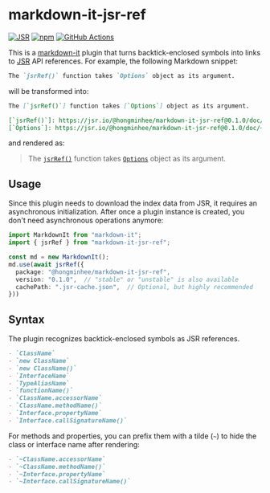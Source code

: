 markdown-it-jsr-ref
===================

[![JSR][JSR badge]][JSR]
[![npm][npm badge]][npm]
[![GitHub Actions][GitHub Actions badge]][GitHub Actions]

This is a [markdown-it] plugin that turns backtick-enclosed symbols into links
to [JSR](https://jsr.io/) API references.  For example, the following Markdown
snippet:

~~~~ markdown
The `jsrRef()` function takes `Options` object as its argument.
~~~~

will be transformed into:

~~~~ markdown
The [`jsrRef()`] function takes [`Options`] object as its argument.

[`jsrRef()`]: https://jsr.io/@hongminhee/markdown-it-jsr-ref@0.1.0/doc/~/jsrRef
[`Options`]: https://jsr.io/@hongminhee/markdown-it-jsr-ref@0.1.0/doc/~/Options
~~~~

and rendered as:

> The [`jsrRef()`] function takes [`Options`] object as its argument.

[JSR]: https://jsr.io/@hongminhee/markdown-it-jsr-ref
[JSR badge]: https://jsr.io/badges/@hongminhee/markdown-it-jsr-ref
[npm]: https://www.npmjs.com/package/markdown-it-jsr-ref
[npm badge]: https://img.shields.io/npm/v/markdown-it-jsr-ref?logo=npm
[GitHub Actions]: https://github.com/dahlia/markdown-it-jsr-ref/actions/workflows/main.yaml
[GitHub Actions badge]: https://github.com/dahlia/markdown-it-jsr-ref/actions/workflows/main.yaml/badge.svg
[markdown-it]: https://github.com/markdown-it/markdown-it
[`jsrRef()`]: https://jsr.io/@hongminhee/markdown-it-jsr-ref@0.1.0/doc/~/jsrRef
[`Options`]: https://jsr.io/@hongminhee/markdown-it-jsr-ref@0.1.0/doc/~/Options


Usage
-----

Since this plugin needs to download the index data from JSR, it requires
an asynchronous initialization.  After once a plugin instance is created,
you don't need asynchronous operations anymore:

~~~~ typescript
import MarkdownIt from "markdown-it";
import { jsrRef } from "markdown-it-jsr-ref";

const md = new MarkdownIt();
md.use(await jsrRef({
  package: "@hongminhee/markdown-it-jsr-ref",
  version: "0.1.0",  // "stable" or "unstable" is also available
  cachePath: ".jsr-cache.json",  // Optional, but highly recommended
}))
~~~~


Syntax
------

The plugin recognizes backtick-enclosed symbols as JSR references.

~~~~ markdown
- `ClassName`
- `new ClassName`
- `new ClassName()`
- `InterfaceName`
- `TypeAliasName`
- `functionName()`
- `ClassName.accessorName`
- `ClassName.methodName()`
- `Interface.propertyName`
- `Interface.callSignatureName()`
~~~~

For methods and properties, you can prefix them with a tilde (`~`) to hide
the class or interface name after rendering:

~~~~ markdown
- `~ClassName.accessorName`
- `~ClassName.methodName()`
- `~Interface.propertyName`
- `~Interface.callSignatureName()`
~~~~

